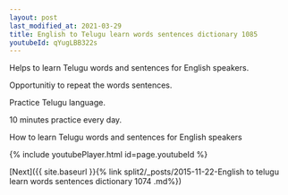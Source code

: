 ```yaml
---
layout: post
last_modified_at: 2021-03-29
title: English to Telugu learn words sentences dictionary 1085 
youtubeId: qYugLBB322s
---
```

 
 
Helps to learn Telugu words and sentences for English speakers.

Opportunitiy to repeat the words sentences. 

Practice Telugu language. 
 
10 minutes practice every day. 
 
How to learn Telugu words and sentences for English speakers 
 
{% include youtubePlayer.html id=page.youtubeId %}
 
 
[Next]({{ site.baseurl }}{% link  split2/_posts/2015-11-22-English to telugu learn words sentences dictionary 1074 .md%})
 
